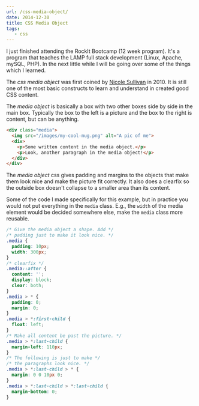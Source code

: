 ```yaml
---
url: /css-media-object/
date: 2014-12-30
title: CSS Media Object
tags:
   - css
---
```


I just finished attending the RockIt Bootcamp (12 week program). It's a program that teaches the LAMP full stack development (Linux, Apache, mySQL, PHP). In the next little while I will be going over some of the things which I learned.

The *css media object* was first coined by [Nicole Sullivan] in 2010. It is still one of the most basic constructs to learn and understand in created good CSS content.

[Nicole Sullivan]: http://www.stubbornella.org/content/2010/06/25/the-media-object-saves-hundreds-of-lines-of-code/

The *media object* is basically a box with two other boxes side by side in the main box. Typically the box to the left is a picture and the box to the right is content, but can be anything.

```html
<div class="media">
  <img src="/images/my-cool-mug.png" alt="A pic of me">
  <div>
    <p>Some written content in the media object.</p>
    <p>Look, another paragraph in the media object!</p>
  </div>
</div>
```

The *media object* css gives padding and margins to the objects that make them look nice and make the picture fit correctly. It also does a clearfix so the outside box doesn't collapse to a smaller area than its content.

Some of the code I made specifically for this example, but in practice you would not put everything in the `media` class. E.g., the `width` of the media element would be decided somewhere else, make the `media` class more reusable.

```css
/* Give the media object a shape. Add */
/* padding just to make it look nice. */
.media {
  padding: 10px;
  width: 300px;
}
/* clearfix */
.media::after {
  content: '';
  display: block;
  clear: both;
}
.media > * {
  padding: 0;
  margin: 0;
}
.media > *:first-child {
  float: left;
}
/* Make all content be past the picture. */
.media > *:last-child {
  margin-left: 110px;
}
/* The following is just to make */
/* the paragraphs look nice. */
.media > *:last-child > * {
  margin: 0 0 10px 0;
}
.media > *:last-child > *:last-child {
  margin-bottom: 0;
}
```
